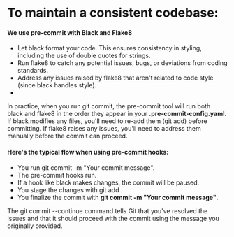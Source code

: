 # To maintain a consistent codebase:

#### We use pre-commit with Black and Flake8

- Let black format your code. This ensures consistency in styling, including the use of double quotes for strings.
- Run flake8 to catch any potential issues, bugs, or deviations from coding standards.
- Address any issues raised by flake8 that aren't related to code style (since black handles style).
- 
In practice, when you run git commit, the pre-commit tool will run both black and flake8 in the order they appear in your **.pre-commit-config.yaml**. 
If black modifies any files, you'll need to re-add them (git add) before committing. If flake8 raises any issues, you'll need to address them manually before the commit can proceed.


#### Here's the typical flow when using pre-commit hooks:

- You run git commit -m "Your commit message".
- The pre-commit hooks run.
- If a hook like black makes changes, the commit will be paused.
- You stage the changes with git add <modified-files>.
- You finalize the commit with **git commit -m "Your commit message"**.

The git commit --continue command tells Git that you've resolved the issues and that it should proceed with the commit using the message you originally provided.
